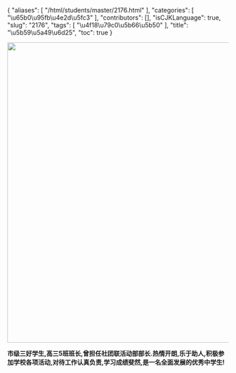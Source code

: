 {
    "aliases": [
        "/html/students/master/2176.html"
    ],
    "categories": [
        "\u65b0\u95fb\u4e2d\u5fc3"
    ],
    "contributors": [],
    "isCJKLanguage": true,
    "slug": "2176",
    "tags": [
        "\u4f18\u79c0\u5b66\u5b50"
    ],
    "title": "\u5b59\u5a49\u6d25",
    "toc": true
}


<img
    src="https://cdn.tfls.online/mirror/full/00dbcd4df990c4aab7812691213bea674de063b3.jpg"
    style="display:block;margin-left:auto;margin-right:auto;"
    decoding="async"
    fetchpriority="auto"
    loading="lazy"
    height="684"
    width="1024"
/>




   






**市级三好学生,高三5班班长,曾担任社团联活动部部长.热情开朗,乐于助人,积极参加学校各项活动,对待工作认真负责,学习成绩斐然,是一名全面发展的优秀中学生!**




   






 




   




